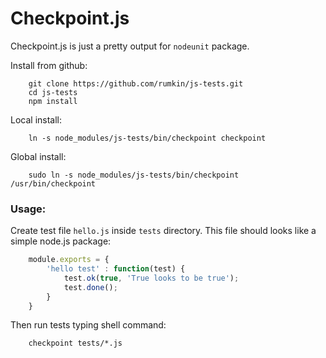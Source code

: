 Checkpoint.js
========

Checkpoint.js is just a pretty output for `nodeunit` package.

Install from github:
```
	git clone https://github.com/rumkin/js-tests.git
	cd js-tests
	npm install
```

Local install:
```
	ln -s node_modules/js-tests/bin/checkpoint checkpoint
```

Global install:
```
	sudo ln -s node_modules/js-tests/bin/checkpoint /usr/bin/checkpoint
```

### Usage:

Create test file `hello.js` inside `tests` directory. This file should looks like a simple node.js package:

```javascript
	module.exports = {
		'hello test' : function(test) {
			test.ok(true, 'True looks to be true');
			test.done();
		}
	}
```

Then run tests typing shell command:
```
	checkpoint tests/*.js
```
